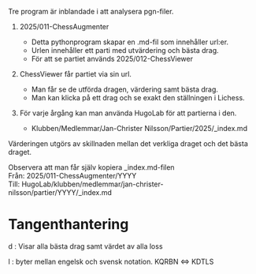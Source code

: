 Tre program är inblandade i att analysera pgn-filer.

1. 2025/011-ChessAugmenter
	* Detta pythonprogram skapar en .md-fil som innehåller url:er.
	* Urlen innehåller ett parti med utvärdering och bästa drag.
	* För att se partiet används 2025/012-ChessViewer

2. ChessViewer får partiet via sin url.
	* Man får se de utförda dragen, värdering samt bästa drag.
	* Man kan klicka på ett drag och se exakt den ställningen i Lichess.

3. För varje årgång kan man använda HugoLab för att partierna i den.
	* Klubben/Medlemmar/Jan-Christer Nilsson/Partier/2025/_index.md

Värderingen utgörs av skillnaden mellan det verkliga draget och det bästa draget.  

Observera att man får själv kopiera _index.md-filen  
Från: 2025/011-ChessAugmenter/YYYY  
Till: HugoLab/klubben/medlemmar/jan-christer-nilsson/partier/YYYY/_index.md  

# Tangenthantering

d : Visar alla bästa drag samt värdet av alla loss  

l : byter mellan engelsk och svensk notation. KQRBN <=> KDTLS

